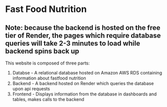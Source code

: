 # Fast Food Nutrition
## Note: because the backend is hosted on the free tier of Render, the pages which require database queries will take 2-3 minutes to load while backend spins back up
This website is composed of three parts:
1. Databse - A relational database hosted on Amazon AWS RDS containing information about fastfood nutrition
2. Backend - A backend hosted on Render which queries the database upon api requests
3. Frontend - Displays information from the database in dashboards and tables, makes calls to the backend
